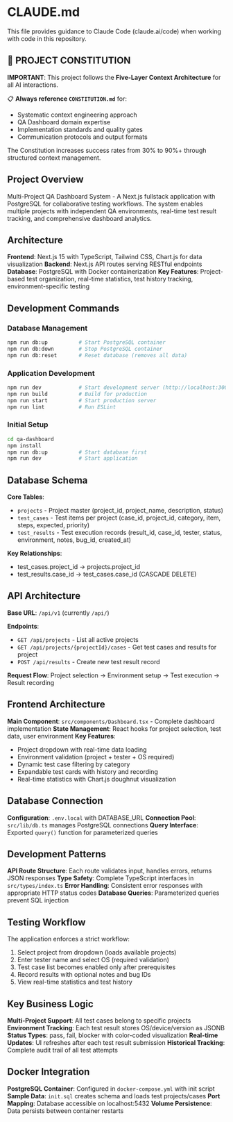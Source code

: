 # CLAUDE.md

This file provides guidance to Claude Code (claude.ai/code) when working with code in this repository.

## 🎯 PROJECT CONSTITUTION

**IMPORTANT**: This project follows the **Five-Layer Context Architecture** for all AI interactions. 

📋 **Always reference `CONSTITUTION.md`** for:
- Systematic context engineering approach
- QA Dashboard domain expertise  
- Implementation standards and quality gates
- Communication protocols and output formats

The Constitution increases success rates from 30% to 90%+ through structured context management.

## Project Overview

Multi-Project QA Dashboard System - A Next.js fullstack application with PostgreSQL for collaborative testing workflows. The system enables multiple projects with independent QA environments, real-time test result tracking, and comprehensive dashboard analytics.

## Architecture

**Frontend**: Next.js 15 with TypeScript, Tailwind CSS, Chart.js for data visualization
**Backend**: Next.js API routes serving RESTful endpoints  
**Database**: PostgreSQL with Docker containerization
**Key Features**: Project-based test organization, real-time statistics, test history tracking, environment-specific testing

## Development Commands

### Database Management
```bash
npm run db:up          # Start PostgreSQL container
npm run db:down        # Stop PostgreSQL container  
npm run db:reset       # Reset database (removes all data)
```

### Application Development
```bash
npm run dev            # Start development server (http://localhost:3000)
npm run build          # Build for production
npm run start          # Start production server
npm run lint           # Run ESLint
```

### Initial Setup
```bash
cd qa-dashboard
npm install
npm run db:up          # Start database first
npm run dev            # Start application
```

## Database Schema

**Core Tables**:
- `projects` - Project master (project_id, project_name, description, status)
- `test_cases` - Test items per project (case_id, project_id, category, item, steps, expected, priority)  
- `test_results` - Test execution records (result_id, case_id, tester, status, environment, notes, bug_id, created_at)

**Key Relationships**:
- test_cases.project_id → projects.project_id
- test_results.case_id → test_cases.case_id (CASCADE DELETE)

## API Architecture

**Base URL**: `/api/v1` (currently `/api/`)

**Endpoints**:
- `GET /api/projects` - List all active projects
- `GET /api/projects/{projectId}/cases` - Get test cases and results for project
- `POST /api/results` - Create new test result record

**Request Flow**: Project selection → Environment setup → Test execution → Result recording

## Frontend Architecture  

**Main Component**: `src/components/Dashboard.tsx` - Complete dashboard implementation
**State Management**: React hooks for project selection, test data, user environment
**Key Features**: 
- Project dropdown with real-time data loading
- Environment validation (project + tester + OS required)
- Dynamic test case filtering by category
- Expandable test cards with history and recording
- Real-time statistics with Chart.js doughnut visualization

## Database Connection

**Configuration**: `.env.local` with DATABASE_URL
**Connection Pool**: `src/lib/db.ts` manages PostgreSQL connections
**Query Interface**: Exported `query()` function for parameterized queries

## Development Patterns

**API Route Structure**: Each route validates input, handles errors, returns JSON responses
**Type Safety**: Complete TypeScript interfaces in `src/types/index.ts`
**Error Handling**: Consistent error responses with appropriate HTTP status codes
**Database Queries**: Parameterized queries prevent SQL injection

## Testing Workflow

The application enforces a strict workflow:
1. Select project from dropdown (loads available projects)
2. Enter tester name and select OS (required validation)  
3. Test case list becomes enabled only after prerequisites
4. Record results with optional notes and bug IDs
5. View real-time statistics and test history

## Key Business Logic

**Multi-Project Support**: All test cases belong to specific projects
**Environment Tracking**: Each test result stores OS/device/version as JSONB
**Status Types**: pass, fail, blocker with color-coded visualization
**Real-time Updates**: UI refreshes after each test result submission
**Historical Tracking**: Complete audit trail of all test attempts

## Docker Integration

**PostgreSQL Container**: Configured in `docker-compose.yml` with init script
**Sample Data**: `init.sql` creates schema and loads test projects/cases
**Port Mapping**: Database accessible on localhost:5432
**Volume Persistence**: Data persists between container restarts